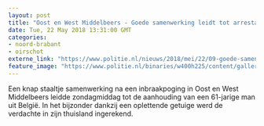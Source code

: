```yaml
---
layout: post
title: "Oost en West Middelbeers - Goede samenwerking leidt tot arrestatie in België"
date: Tue, 22 May 2018 13:31:00 GMT
categories: 
- noord-brabant 
- oirschot 
externe_link: "https://www.politie.nl/nieuws/2018/mei/22/09-goede-samenwerking-leidt-tot-arrestatie-in-belgie.html"
feature_image: "https://www.politie.nl/binaries/w400h225/content/gallery/politie/nieuws/2018/mei/09-ob/foto-gele-kentekenplaat-met-het-woord-anpr40.jpg"
---
```


Een knap staaltje samenwerking na een inbraakpoging in Oost en West Middelbeers leidde zondagmiddag tot de aanhouding van een 61-jarige man uit België. In het bijzonder dankzij een oplettende getuige werd de verdachte in zijn thuisland ingerekend.
